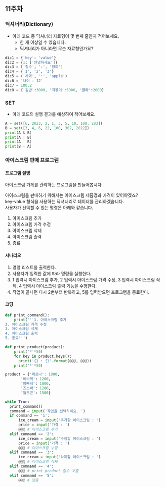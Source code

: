 ## 11주차

### 딕셔너리(Dictionary)

- 아래 코드 중 딕셔너리 자료형이 몇 번째 줄인지 적어보세요.
  - 한 개 이상일 수 있습니다.
  - 딕셔너리가 아니라면 무슨 자료형인가요?

```python
dic1 = {'key': 'value'}
dic2 = {1: ['안녕하세요']}
dic3 = ['철수', ':', '영희']
dic4 = {'1', '2', '3'}
dic5 = ('사과', ':', 'apple')
dic6 = '나이 : 12'
dic7 = 100.2
dic8 = {'김밥':3000, '떡볶이':5000, '콜라':2000}
```


### SET

- 아래 코드의 실행 결과를 예상하여 적어보세요.

```python
A = set([6, 2023, 2, 1, 3, 5, 10, 100, 283])
B = set([3, 4, 6, 22, 100, 302, 2022])
print(A & B)
print(A | B)
print(A - B)
print(B - A)
```

### 아이스크림 판매 프로그램
#### 프로그램 설명
아이스크림 가게를 관리하는 프로그램을 만들어봅시다.       

아이스크림을 판매하기 위해서는 아이스크림 제품명과 가격이 있어야겠죠?    
key-value 형식을 사용하는 딕셔너리로 데이터를 관리하겠습니다.     
사용자가 선택할 수 있는 명령은 아래와 같습니다.
  1. 아이스크림 추가
  2. 아이스크림 가격 수정
  3. 아이스크림 삭제
  4. 아이스크림 출력
  5. 종료

#### 시나리오

1. 명령 리스트를 출력한다.
2. 사용자가 입력한 값에 따라 명령을 실행한다.
3. 1 입력시 아이스크림 추가, 2 입력시 아이스크림 가격 수정, 3 입력시 아이스크림 삭제, 4 입력시 아이스크림 출력 기능을 수행한다.
4. 작업이 끝나면 다시 2번부터 반복하고, 5를 입력받으면 프로그램을 종료한다.

#### 코딩
```python
def print_command():
    print('''1. 아이스크림 추가
2. 아이스크림 가격 수정
3. 아이스크림 삭제
4. 아이스크림 출력
5. 종료''')

def print_product(product):
    print('*'*50)
    for key in product.keys():
      print('{} : {}'.format(@@@, @@@))
    print('*'*50)

product = {'메로나': 1000,
       '비비빅': 1200,
       '빵빠레': 1800,
       '죠스바': 1200,
       '월드콘': 1500}

while True:
  print_command()
  command = input('작업을 선택하세요. ')
  if command == '1':
      ice_cream = input('추가할 아이스크림 : ')
      price = input('가격 : ')
      @@@ # 아이스크림 추가
  elif command == '2':
      ice_cream = input('수정할 아이스크림 : ')
      price = input('가격 : ')
      @@@ # 아이스크림 수정
  elif command == '3':
      ice_cream = input('삭제할 아이스크림 : ')
      @@@ # 아이스크림 삭제
  elif command == '4':
      @@@ # print_product 함수 호출
  elif command == '5':
      @@@ # 멈춤
```
